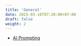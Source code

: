 ```yaml
---
title: 'General'
date: 2025-03-16T07:20:00+07:00
draft: false
weight: 2
---
```


- [AI Prompting](./ai-prompting/)

